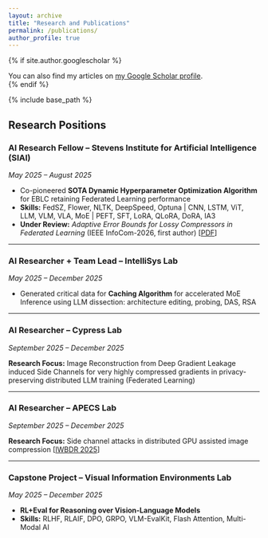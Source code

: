 ```yaml
---
layout: archive
title: "Research and Publications"
permalink: /publications/
author_profile: true
---
```


{% if site.author.googlescholar %}
  <div class="wordwrap">You can also find my articles on <a href="{{site.author.googlescholar}}">my Google Scholar profile</a>.</div>
{% endif %}

{% include base_path %}

## Research Positions

### **AI Research Fellow** – Stevens Institute for Artificial Intelligence (SIAI)

*May 2025 – August 2025*

- Co-pioneered **SOTA Dynamic Hyperparameter Optimization Algorithm** for EBLC retaining Federated Learning performance
- **Skills:** FedSZ, Flower, NLTK, DeepSpeed, Optuna | CNN, LSTM, ViT, LLM, VLM, VLA, MoE | PEFT, SFT, LoRA, QLoRA, DoRA, IA3
- **Under Review:** *Adaptive Error Bounds for Lossy Compressors in Federated Learning* (IEEE InfoCom-2026, first author) [[PDF](#)]

---

### **AI Researcher + Team Lead** – IntelliSys Lab

*May 2025 – December 2025*

- Generated critical data for **Caching Algorithm** for accelerated MoE Inference using LLM dissection: architecture editing, probing, DAS, RSA

---

### **AI Researcher** – Cypress Lab

*September 2025 – December 2025*

**Research Focus:** Image Reconstruction from Deep Gradient Leakage induced Side Channels for very highly compressed gradients in privacy-preserving distributed LLM training (Federated Learning)

---

### **AI Researcher** – APECS Lab

*September 2025 – December 2025*

**Research Focus:** Side channel attacks in distributed GPU assisted image compression [[IWBDR 2025](#)]

---

### **Capstone Project** – Visual Information Environments Lab

*May 2025 – December 2025*

- **RL+Eval for Reasoning over Vision-Language Models**
- **Skills:** RLHF, RLAIF, DPO, GRPO, VLM-EvalKit, Flash Attention, Multi-Modal AI

